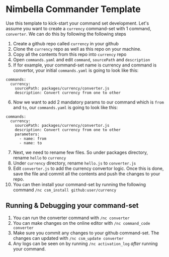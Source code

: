 # Nimbella Commander Template

Use this template to kick-start your command set development. Let's assume you want to create a `currency` command-set with 1 command, `converter`. We can do this by following the following steps

1. Create a github repo called `currency` in your github
2. Clone the `currency` repo as well as this repo on your machine.
3. Copy all the contents from this repo into `currency` repo
4. Open `commands.yaml` and edit `command`, `sourcePath` and `description` 
5. If for example, your command-set name is currency and command is convertor, your initial `commands.yaml` is going to look like this:
```
commands:
  currency:
    sourcePath: packages/currency/converter.js
    description: Convert currency from one to other
```
6. Now we want to add 2 mandatory params to our command which is `from` and `to`, our `commands.yaml` is going to look like this: 

```
commands:
  currency:
    sourcePath: packages/currency/convertor.js
    description: Convert currency from one to other
    parameters:
      - name: from
      - name: to
```
7. Next, we need to rename few files. So under packages directory, rename `hello` to `currency` 
8. Under `currency` directory, rename `hello.js` to `converter.js` 
9. Edit `converter.js` to add the currency convertor logic. Once this is done, save the file and commit all the contents and push the changes to your repo.
10. You can then install your command-set by running the following command `/nc csm_install github:user/currency` 

## Running & Debugging your command-set

1. You can run the converter command with `/nc converter` 
2. You can make changes on the online editor with `/nc command_code converter`
3. Make sure you commit any changes to your github command-set. The changes can updated with `/nc csm_update converter` 
4. Any logs can be seen on by running `/nc activation_log` *after* running your command.  

 

